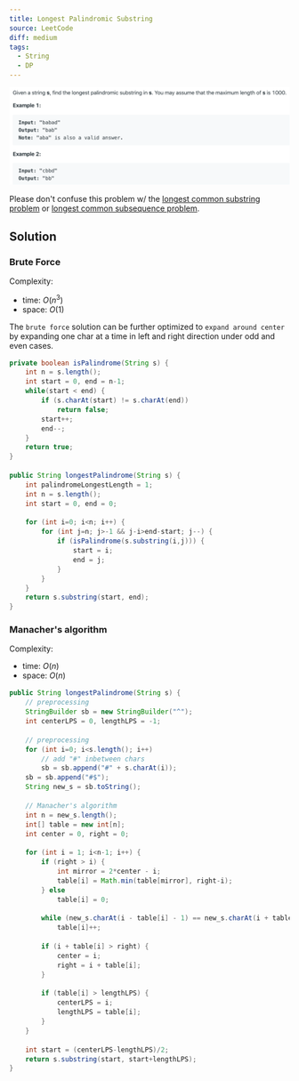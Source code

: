 ```yaml
---
title: Longest Palindromic Substring
source: LeetCode
diff: medium
tags:
  - String
  - DP
---
```


<img class="medium-zoom" src="/algo/longest-palindromic-substring.png" alt="https://leetcode.com/problems/longest-palindromic-substring">

Please don't confuse this problem w/ the [longest common substring problem](https://en.wikipedia.org/wiki/Longest_common_substring_problem) or [longest common subsequence problem](https://en.wikipedia.org/wiki/Longest_common_subsequence_problem).

## Solution

### Brute Force

Complexity:

- time: $O(n^3)$
- space: $O(1)$

The `brute force` solution can be further optimized to `expand around center` by expanding one char at a time in left and right direction under odd and even cases.

```java
private boolean isPalindrome(String s) {
    int n = s.length();
    int start = 0, end = n-1;
    while(start < end) {
        if (s.charAt(start) != s.charAt(end))
            return false;
        start++;
        end--;
    }
    return true;
}

public String longestPalindrome(String s) {
    int palindromeLongestLength = 1;
    int n = s.length();
    int start = 0, end = 0;

    for (int i=0; i<n; i++) {
        for (int j=n; j>-1 && j-i>end-start; j--) {
            if (isPalindrome(s.substring(i,j))) {
                start = i;
                end = j;
            }
        }
    }
    return s.substring(start, end);
}
```

<!-- ### DP (REDO) -->

### Manacher's algorithm

Complexity:

- time: $O(n)$
- space: $O(n)$

```java
public String longestPalindrome(String s) {
    // preprocessing
    StringBuilder sb = new StringBuilder("^");
    int centerLPS = 0, lengthLPS = -1;

    // preprocessing
    for (int i=0; i<s.length(); i++)
        // add "#" inbetween chars
        sb = sb.append("#" + s.charAt(i));
    sb = sb.append("#$");
    String new_s = sb.toString();

    // Manacher's algorithm
    int n = new_s.length();
    int[] table = new int[n];
    int center = 0, right = 0;

    for (int i = 1; i<n-1; i++) {
        if (right > i) {
            int mirror = 2*center - i;
            table[i] = Math.min(table[mirror], right-i);
        } else
            table[i] = 0;

        while (new_s.charAt(i - table[i] - 1) == new_s.charAt(i + table[i] + 1))
            table[i]++;

        if (i + table[i] > right) {
            center = i;
            right = i + table[i];
        }

        if (table[i] > lengthLPS) {
            centerLPS = i;
            lengthLPS = table[i];
        }
    }

    int start = (centerLPS-lengthLPS)/2;
    return s.substring(start, start+lengthLPS);
}
```
